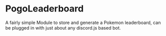 # PogoLeaderboard
A fairly simple Module to store and generate a Pokemon leaderboard, can be plugged in with just about any discord.js based bot.
